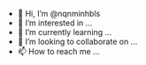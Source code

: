 - 👋 Hi, I’m @nqnminhbls
- 👀 I’m interested in ...
- 🌱 I’m currently learning ...
- 💞️ I’m looking to collaborate on ...
- 📫 How to reach me ...

<!---
nqnminhbls/nqnminhbls is a ✨ special ✨ repository because its `README.md` (this file) appears on your GitHub profile.
You can click the Preview link to take a look at your changes.
--->
